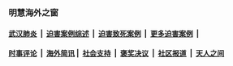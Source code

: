 
### 明慧海外之窗

####  [武汉肺炎](indexes/365.md?t=06072001) &nbsp;|&nbsp;  [迫害案例综述](indexes/328.md?t=06072001) &nbsp;|&nbsp; [迫害致死案例](indexes/277.md?t=06072001)  &nbsp;|&nbsp; [更多迫害案例](indexes/81.md?t=06072001)  &nbsp;|&nbsp; 
####  [时事评论](indexes/19.md?t=06072001) &nbsp;|&nbsp; [海外简讯](indexes/245.md?t=06072001)&nbsp;|&nbsp;  [社会支持](indexes/140.md?t=06072001) &nbsp;|&nbsp; [褒奖决议](indexes/282.md?t=06072001) &nbsp;|&nbsp; [社区报道](indexes/91.md?t=06072001)  &nbsp;|&nbsp; [天人之间](indexes/78.md?t=06072001) 

